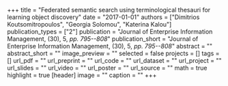 +++
title = "Federated semantic search using terminological thesauri for learning object discovery"
date = "2017-01-01"
authors = ["Dimitrios Koutsomitropoulos", "Georgia Solomou", "Katerina Kalou"]
publication_types = ["2"]
publication = "Journal of Enterprise Information Management, (30), 5, _pp. 795--808_"
publication_short = "Journal of Enterprise Information Management, (30), 5, _pp. 795--808_"
abstract = ""
abstract_short = ""
image_preview = ""
selected = false
projects = []
tags = []
url_pdf = ""
url_preprint = ""
url_code = ""
url_dataset = ""
url_project = ""
url_slides = ""
url_video = ""
url_poster = ""
url_source = ""
math = true
highlight = true
[header]
image = ""
caption = ""
+++
